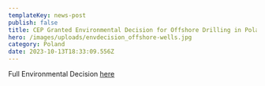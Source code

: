 ```yaml
---
templateKey: news-post
publish: false
title: CEP Granted Environmental Decision for Offshore Drilling in Poland
hero: /images/uploads/envdecision_offshore-wells.jpg
category: Poland
date: 2023-10-13T18:33:09.556Z
---
```

Full Environmental Decision [here](https://www.cepetro.com/images/uploads/environmental-decision-offshore-2022-08-26.pdf)
